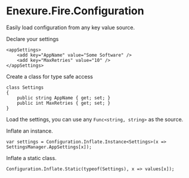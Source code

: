 Enexure.Fire.Configuration
==

Easily load configuration from any key value source.

Declare your settings  

 
    <appSettings>
		<add key="AppName" value="Some Software" />
		<add key="MaxRetries" value="10" />
	</appSettings>

Create a class for type safe access  

	class Settings
	{
		public string AppName { get; set; }
		public int MaxRetries { get; set; }
	}

Load the settings, you can use any `Func<string, string>` as the source.

Inflate an instance.

    var settings = Configuration.Inflate.Instance<Settings>(x => SettingsManager.AppSettings[x]);

Inflate a static class.

	Configuration.Inflate.Static(typeof(Settings), x => values[x]);

